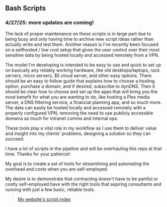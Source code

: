 ## Bash Scripts
### 4/27/25: more updates are coming!

The lack of proper maintenance on these scripts is in large part due to being busy and only having time to archive new script ideas rather than actually write and test them.  Another reason is I've recently been focused on a selfhosted / low cost setup that gives the user control over their most sensitive data by being hosted locally and accessed remotely from a VPN.

The model I'm developing is intended to be easy to use and quick to set up on basically any reliably working hardware, like old desktops/laptops, rack servers, micro servers, $5 cloud server, and other easy options.  There should be an easy to follow guide that explains how to choose a hosting option, purchase a domain, and if desired, subscribe to dynDNS.  Then it should be clear how to choose and set up the apps that will bring you the most benefit for what you are wanting to do, like hosting a Plex media server, a DNS filtering service, a financial planning app, and so much more.  The data can easily be hosted locally and accessed remotely with a properly configured VPN, removing the need to use publicly accessible domains as much for intranet comms and internal ops.

These tools play a vital role in my workflow as I use them to deliver value and insight into my clients' problems, designing a solution so they can succeed.

I have a lot of scripts in the pipeline and will be overhauling this repo at that time.  Thanks for your patience!

My goal is to create a set of tools for streamlining and automating the overhead and costs when you are self-employed.

My desire is to demonstrate that contracting doesn't have to be painful or costly self-employed.have  with the right tools that aspiring consultants  and running with just a few basic, reliable tools.

> [My website's script index](https://jrussell.io/scripts/)
